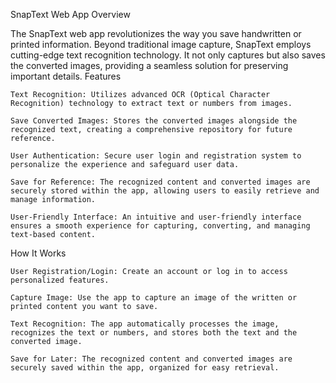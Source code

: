 SnapText Web App
Overview

The SnapText web app revolutionizes the way you save handwritten or printed information. Beyond traditional image capture, SnapText employs cutting-edge text recognition technology. It not only captures but also saves the converted images, providing a seamless solution for preserving important details.
Features

    Text Recognition: Utilizes advanced OCR (Optical Character Recognition) technology to extract text or numbers from images.

    Save Converted Images: Stores the converted images alongside the recognized text, creating a comprehensive repository for future reference.

    User Authentication: Secure user login and registration system to personalize the experience and safeguard user data.

    Save for Reference: The recognized content and converted images are securely stored within the app, allowing users to easily retrieve and manage information.

    User-Friendly Interface: An intuitive and user-friendly interface ensures a smooth experience for capturing, converting, and managing text-based content.

How It Works

    User Registration/Login: Create an account or log in to access personalized features.

    Capture Image: Use the app to capture an image of the written or printed content you want to save.

    Text Recognition: The app automatically processes the image, recognizes the text or numbers, and stores both the text and the converted image.

    Save for Later: The recognized content and converted images are securely saved within the app, organized for easy retrieval.
